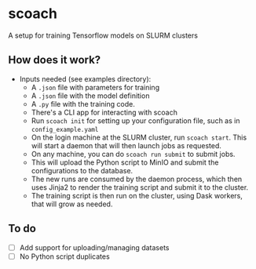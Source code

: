 # scoach

A setup for training Tensorflow models on SLURM clusters

## How does it work?

- Inputs needed (see examples directory):
  - A `.json` file with parameters for training
  - A `.json` file with the model definition
  - A `.py` file with the training code.
  - There's a CLI app for interacting with scoach
  - Run `scoach init` for setting up your configuration file, such as in `config_example.yaml`
  - On the login machine at the SLURM cluster, run `scoach start`. This will start a daemon that will then launch jobs as requested.
  - On any machine, you can do `scoach run submit` to submit jobs.
  - This will upload the Python script to MinIO and submit the configurations to the database.
  - The new runs are consumed by the daemon process, which then uses Jinja2 to render the training script and submit it to the cluster.
  - The training script is then run on the cluster, using Dask workers, that will grow as needed.

## To do

- [ ] Add support for uploading/managing datasets
- [ ] No Python script duplicates

